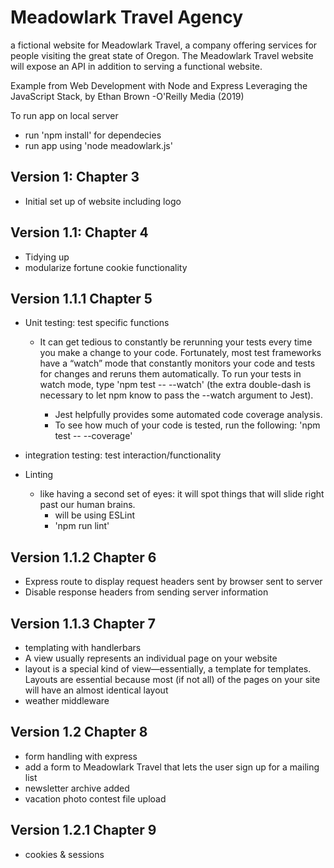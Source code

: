 # Meadowlark Travel Agency

a fictional website for Meadowlark Travel, a company offering services for people visiting the great state of
Oregon. The Meadowlark Travel website will expose an API in addition to serving a functional website.

Example from Web Development with Node and Express Leveraging the JavaScript Stack, by Ethan Brown -O'Reilly Media (2019)

To run app on local server

- run 'npm install' for dependecies
- run app using 'node meadowlark.js'

## Version 1: Chapter 3

- Initial set up of website including logo

## Version 1.1: Chapter 4

- Tidying up
- modularize fortune cookie functionality

## Version 1.1.1 Chapter 5

* Unit testing: test specific functions 
    * It can get tedious to constantly be rerunning your tests every time you make a change to your code. Fortunately, most test frameworks  have a “watch” mode that constantly monitors your code and tests  for changes and reruns them automatically. To run your tests in  watch mode, type 'npm test -- --watch' (the extra double-dash is necessary to let npm know to pass the --watch argument to Jest).

      * Jest helpfully provides some automated code coverage analysis. 
      * To see how much of your code is tested, run the following: 'npm test -- --coverage'

- integration testing: test interaction/functionality

- Linting
  - like having a second set of eyes: it will spot things that will slide right past our human brains.
    - will be using ESLint
    - 'npm run lint'

## Version 1.1.2 Chapter 6

- Express route to display request headers sent by browser sent to server
- Disable response headers from sending server information

## Version 1.1.3 Chapter 7

- templating with handlerbars
- A view usually represents an individual page on your website
- layout is a special kind of
  view—essentially, a template for templates. Layouts are essential because most (if not
  all) of the pages on your site will have an almost identical layout
- weather middleware

## Version 1.2 Chapter 8

- form handling with express
- add a form to Meadowlark Travel that lets the user sign up for a mailing list
- newsletter archive added
- vacation photo contest file upload


## Version 1.2.1 Chapter 9

- cookies & sessions

